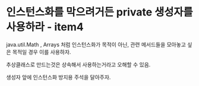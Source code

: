 # 인스턴스화를 막으려거든 private 생성자를 사용하라 - item4

java.util.Math , Arrays 처럼 인스턴스화가 목적이 아닌, 관련 메서드들을 모아놓고 싶은 목적일 경우 이를 사용하자.

추상클래스로 만드는것은 상속해서 사용하는거라고 오해할 수 있음.

생성자 앞에 인스턴스화 방지용 주석을 달아주자.